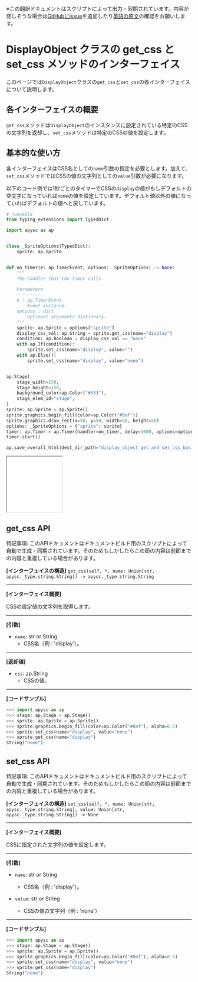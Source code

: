 <span class="inconspicuous-txt">※この翻訳ドキュメントはスクリプトによって出力・同期されています。内容が怪しそうな場合は<a href="https://github.com/simon-ritchie/apysc/issues" target="_blank">GitHubにissue</a>を追加したり[英語の原文](https://simon-ritchie.github.io/apysc/en/display_object_get_and_set_css.html)の確認をお願いします。</span>

# DisplayObject クラスの get_css と set_css メソッドのインターフェイス

このページでは`DisplayObject`クラスの`get_css`と`set_css`の各インターフェイスについて説明します。

## 各インターフェイスの概要

`get_css`メソッドは`DisplayObject`のインスタンスに設定されている特定のCSSの文字列を返却し、`set_css`メソッドは特定のCSSの値を設定します。

## 基本的な使い方

各インターフェイスはCSS名としての`name`引数の指定を必要とします。加えて、`set_css`メソッドではCSSの値の文字列としての`value`引数が必要になります。

以下のコード例では1秒ごとのタイマーでCSSの`display`の値がもしデフォルトの空文字になっていれば`none`の値を設定しています。デフォルト値以外の値になっていればデフォルトの値へと戻しています。

```py
# runnable
from typing_extensions import TypedDict

import apysc as ap


class _SpriteOptions(TypedDict):
    sprite: ap.Sprite


def on_timer(e: ap.TimerEvent, options: _SpriteOptions) -> None:
    """
    The handler that the timer calls.

    Parameters
    ----------
    e : ap.TimerEvent
        Event instance.
    options : dict
        Optional arguments dictionary.
    """
    sprite: ap.Sprite = options["sprite"]
    display_css_val: ap.String = sprite.get_css(name="display")
    condition: ap.Boolean = display_css_val == "none"
    with ap.If(condition):
        sprite.set_css(name="display", value="")
    with ap.Else():
        sprite.set_css(name="display", value="none")


ap.Stage(
    stage_width=150,
    stage_height=150,
    background_color=ap.Color("#333"),
    stage_elem_id="stage",
)
sprite: ap.Sprite = ap.Sprite()
sprite.graphics.begin_fill(color=ap.Color("#0af"))
sprite.graphics.draw_rect(x=50, y=50, width=50, height=50)
options: _SpriteOptions = {"sprite": sprite}
timer: ap.Timer = ap.Timer(handler=on_timer, delay=1000, options=options)
timer.start()

ap.save_overall_html(dest_dir_path="display_object_get_and_set_css_basic_usage/")
```

<iframe src="static/display_object_get_and_set_css_basic_usage/index.html" width="150" height="150"></iframe>

## get_css API

<span class="inconspicuous-txt">特記事項: このAPIドキュメントはドキュメントビルド用のスクリプトによって自動で生成・同期されています。そのためもしかしたらこの節の内容は前節までの内容と重複している場合があります。</span>

**[インターフェイスの構造]** `get_css(self, *, name: Union[str, apysc._type.string.String]) -> apysc._type.string.String`<hr>

**[インターフェイス概要]**

CSSの設定値の文字列を取得します。<hr>

**[引数]**

- `name`: str or String
  - CSS名（例 : 'display'）。

<hr>

**[返却値]**

- `css`: ap.String
  - CSSの値。

<hr>

**[コードサンプル]**

```py
>>> import apysc as ap
>>> stage: ap.Stage = ap.Stage()
>>> sprite: ap.Sprite = ap.Sprite()
>>> sprite.graphics.begin_fill(color=ap.Color("#0af"), alpha=0.5)
>>> sprite.set_css(name="display", value="none")
>>> sprite.get_css(name="display")
String("none")
```

## set_css API

<span class="inconspicuous-txt">特記事項: このAPIドキュメントはドキュメントビルド用のスクリプトによって自動で生成・同期されています。そのためもしかしたらこの節の内容は前節までの内容と重複している場合があります。</span>

**[インターフェイスの構造]** `set_css(self, *, name: Union[str, apysc._type.string.String], value: Union[str, apysc._type.string.String]) -> None`<hr>

**[インターフェイス概要]**

CSSに指定された文字列の値を設定します。<hr>

**[引数]**

- `name`: str or String
  - CSS名（例 : 'display'）。

- `value`: str or String
  - CSSの値の文字列（例 : 'none'）

<hr>

**[コードサンプル]**

```py
>>> import apysc as ap
>>> stage: ap.Stage = ap.Stage()
>>> sprite: ap.Sprite = ap.Sprite()
>>> sprite.graphics.begin_fill(color=ap.Color("#0af"), alpha=0.5)
>>> sprite.set_css(name="display", value="none")
>>> sprite.get_css(name="display")
String("none")
```